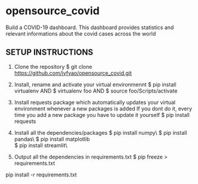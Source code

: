 # opensource_covid

Build a COVID-19 dashboard.
This dashboard provides statistics and relevant informations about the covid cases across the world 

## SETUP INSTRUCTIONS

1. Clone the repository
$ git clone https://github.com/iyfyao/opensource_covid.git

2. Install, rename and activate your virtual environmennt 
$ pip install virtualenv AND  $ virtualenv foo AND $ source foo/Scripts/activate

3. Install requests package which automatically updates your virtual environment whenever a new packages is added
If you dont do it, every time you add a new package you have to update it yourself 
$ pip install requests

4. Install all the dependencies/packages 
$ pip install numpy\ 
$ pip install pandas\ 
$ pip install matplotlib\
$ pip install streamlit\

5. Output all the dependencies in requirements.txt 
$ pip freeze > requirements.txt


pip install -r requirements.txt
